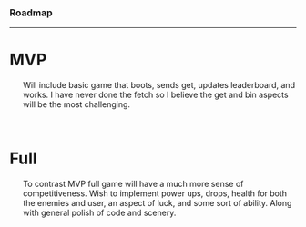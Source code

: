 <h3>Roadmap</h3>
<hr>
<h1>MVP</h1>
<ul>Will include basic game that boots, sends get, updates leaderboard, and works. I have never done the fetch so I believe the get and bin aspects will be the most challenging.</ul>
<br>
<h1>Full</h1>
<ul>To contrast MVP full game will have a much more sense of competitiveness. 
  Wish to implement power ups, drops, health for both the enemies and user, an aspect of luck, and some sort of ability.
Along with general polish of code and scenery. </ul>
